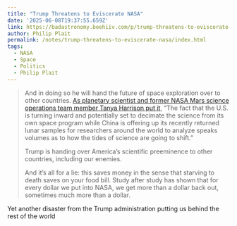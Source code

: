 ```yaml
---
title: "Trump Threatens to Eviscerate NASA"
date: '2025-06-08T19:37:55.659Z'
link: https://badastronomy.beehiiv.com/p/trump-threatens-to-eviscerate-nasa-cb96
author: Philip Plait
permalink: /notes/trump-threatens-to-eviscerate-nasa/index.html
tags:
  - NASA
  - Space
  - Politics
  - Philip Plait
---
```

> And in doing so he will hand the future of space exploration over to other countries. [As planetary scientist and former NASA Mars science operations team member Tanya Harrison put it](https://bsky.app/profile/tanyaofmars.bsky.social/post/3lqgiq5xpac2q?utm_source=badastronomy.beehiiv.com&utm_medium=referral&utm_campaign=trump-threatens-to-eviscerate-nasa), “The fact that the U.S. is turning inward and potentially set to decimate the science from its own space program while China is offering up its recently returned lunar samples for researchers around the world to analyze speaks volumes as to how the tides of science are going to shift.”
> 
> Trump is handing over America’s scientific preeminence to other countries, including our enemies.
> 
> And it’s all for a lie: this saves money in the sense that starving to death saves on your food bill. Study after study has shown that for every dollar we put into NASA, we get more than a dollar back out, sometimes much more than a dollar.

Yet another disaster from the Trump administration putting us behind the rest of the world